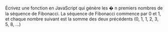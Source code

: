  Écrivez une fonction en JavaScript qui génère les 
�
n premiers nombres de la séquence de Fibonacci. La séquence de Fibonacci commence par 0 et 1, et chaque nombre suivant est la somme des deux précédents (0, 1, 1, 2, 3, 5, 8, ...)